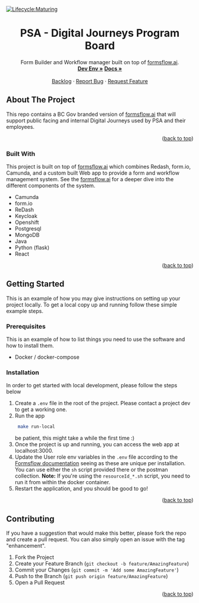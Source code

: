 [![Lifecycle:Maturing](https://img.shields.io/badge/Lifecycle-Maturing-007EC6)](https://github.com/bcgov/digital-journeys)

<div id="top"></div>

  <h1 align="center">PSA - Digital Journeys Program Board</h1>

  <p align="center">
    Form Builder and Workflow manager built on top of <a href="https://github.com/AOT-Technologies/forms-flow-ai">formsflow.ai</a>.
    <br />
    <a href="https://digital-journeys-dev.apps.silver.devops.gov.bc.ca"><strong>Dev Env »</strong></a>
    <a href="https://bcgov.github.io/digital-journeys"><strong>Docs »</strong></a>
    <br />
    <br />
    <a href="https://github.com/bcgov/digital-journeys/issues">Backlog</a>
    ·
    <a href="https://github.com/bcgov/digital-journeys/issues">Report Bug</a>
    ·
    <a href="https://github.com/bcgov/digital-journeys/issues">Request Feature</a>
  </p>
</div>


## About The Project

This repo contains a BC Gov branded version of [formsflow.ai](https://github.com/AOT-Technologies/forms-flow-ai) that will support public facing and internal Digital Journeys used by PSA and their employees.

<p align="right">(<a href="#top">back to top</a>)</p>



### Built With

This project is built on top of [formsflow.ai](https://github.com/AOT-Technologies/forms-flow-ai) which combines Redash, form.io, Camunda, and a custom built Web app to provide a form and workflow management system. See the [formsflow.ai](https://github.com/AOT-Technologies/forms-flow-ai) for a deeper dive into the different components of the system.

* Camunda
* form.io
* ReDash
* Keycloak
* Openshift
* Postgresql
* MongoDB
* Java
* Python (flask)
* React

<p align="right">(<a href="#top">back to top</a>)</p>



<!-- GETTING STARTED -->
## Getting Started

This is an example of how you may give instructions on setting up your project locally.
To get a local copy up and running follow these simple example steps.

### Prerequisites

This is an example of how to list things you need to use the software and how to install them.
* Docker / docker-compose

### Installation

In order to get started with local development, please follow the steps below

1. Create a `.env` file in the root of the project. Please contact a project dev to get a working one.
2. Run the app
   ```sh
    make run-local
   ```
   be patient, this might take a while the first time :)
3. Once the project is up and running, you can access the web app at localhost:3000.
4. Update the User role env variables in the `.env` file according to the [Formsflow documentation](https://github.com/AOT-Technologies/forms-flow-ai/tree/master/forms-flow-forms#user-content-formsflow-forms-userrole-api) seeing as these are unique per installation. You can use either the `sh` script provided there or the postman collection. **Note:** If you're using the `resourceId_*.sh` script, you need to run it from within the docker container.
5. Restart the application, and you should be good to go!

<p align="right">(<a href="#top">back to top</a>)</p>



## Contributing

If you have a suggestion that would make this better, please fork the repo and create a pull request. You can also simply open an issue with the tag "enhancement".

1. Fork the Project
2. Create your Feature Branch (`git checkout -b feature/AmazingFeature`)
3. Commit your Changes (`git commit -m 'Add some AmazingFeature'`)
4. Push to the Branch (`git push origin feature/AmazingFeature`)
5. Open a Pull Request

<p align="right">(<a href="#top">back to top</a>)</p>
